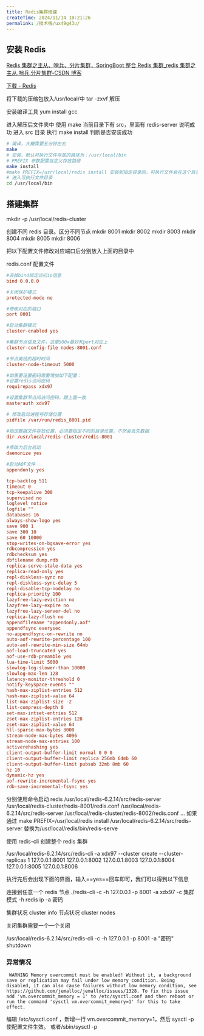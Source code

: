 ```yaml
---
title: Redis集群搭建
createTime: 2024/11/14 10:21:26
permalink: /技术栈/ux49g43u/
---
```


## 安装 Redis

[Redis 集群之主从、哨兵、分片集群，SpringBoot 整合 Redis 集群\_redis 集群之主从,哨兵,分片集群-CSDN 博客](https://blog.csdn.net/Tomwildboar/article/details/116155163)

[下载 - Redis](https://redis.io/downloads/)

将下载的压缩包放入/usr/local/中
tar -zxvf 解压

安装编译工具
yum install gcc

进入解压后文件夹中 使用
make
当前目录下有 src，里面有 redis-server 说明成功
进入 src 目录 执行 make install 判断是否安装成功

```sh
# 编译，大概需要五分钟左右
make
# 安装，默认可执行文件存放的路径为：/usr/local/bin
# PREFIX 参数配置自定义存放路径
make install
#make PREFIX=/usr/local/redis install 安装到指定目录后，可执行文件会在这个目录下
# 进入可执行文件目录
cd /usr/local/bin

```

## 搭建集群

mkdir -p /usr/local/redis-cluster

创建不同 redis 目录。区分不同节点
mkdir 8001
mkdir 8002
mkdir 8003
mkdir 8004
mkdir 8005
mkdir 8006

把以下配置文件修改对应端口后分别放入上面的目录中

redis.conf 配置文件

```conf
#去掉bind绑定访问ip信息
bind 0.0.0.0

#关闭保护模式
protected-mode no

#修改对应的端口
port 8001

#启动集群模式
cluster-enabled yes

#集群节点信息文件，这里500x最好和port对应上
cluster-config-file nodes-8001.conf

#节点离线的超时时间
cluster-node-timeout 5000

#如果要设置密码需要增加如下配置：
#设置redis访问密码
requirepass xdx97

#设置集群节点间访问密码，跟上面一致
masterauth xdx97

# 修改启动进程号存储位置
pidfile /var/run/redis_8001.pid

#指定数据文件存放位置，必须要指定不同的目录位置，不然会丢失数据
dir /usr/local/redis-cluster/redis-8001

#修改为后台启动
daemonize yes

#启动AOF文件
appendonly yes

tcp-backlog 511
timeout 0
tcp-keepalive 300
supervised no
loglevel notice
logfile ""
databases 16
always-show-logo yes
save 900 1
save 300 10
save 60 10000
stop-writes-on-bgsave-error yes
rdbcompression yes
rdbchecksum yes
dbfilename dump.rdb
replica-serve-stale-data yes
replica-read-only yes
repl-diskless-sync no
repl-diskless-sync-delay 5
repl-disable-tcp-nodelay no
replica-priority 100
lazyfree-lazy-eviction no
lazyfree-lazy-expire no
lazyfree-lazy-server-del no
replica-lazy-flush no
appendfilename "appendonly.aof"
appendfsync everysec
no-appendfsync-on-rewrite no
auto-aof-rewrite-percentage 100
auto-aof-rewrite-min-size 64mb
aof-load-truncated yes
aof-use-rdb-preamble yes
lua-time-limit 5000
slowlog-log-slower-than 10000
slowlog-max-len 128
latency-monitor-threshold 0
notify-keyspace-events ""
hash-max-ziplist-entries 512
hash-max-ziplist-value 64
list-max-ziplist-size -2
list-compress-depth 0
set-max-intset-entries 512
zset-max-ziplist-entries 128
zset-max-ziplist-value 64
hll-sparse-max-bytes 3000
stream-node-max-bytes 4096
stream-node-max-entries 100
activerehashing yes
client-output-buffer-limit normal 0 0 0
client-output-buffer-limit replica 256mb 64mb 60
client-output-buffer-limit pubsub 32mb 8mb 60
hz 10
dynamic-hz yes
aof-rewrite-incremental-fsync yes
rdb-save-incremental-fsync yes
```

分别使用命令启动 redis
/usr/local/redis-6.2.14/src/redis-server /usr/local/redis-cluster/redis-8001/redis.conf
/usr/local/redis-6.2.14/src/redis-server /usr/local/redis-cluster/redis-8002/redis.conf
...
如果通过 make PREFIX=/usr/local/redis install
/usr/local/redis-6.2.14/src/redis-server 替换为/usr/local/redis/bin/redis-serve

使用 redis-cli 创建整个 redis 集群

/usr/local/redis-6.2.14/src/redis-cli -a xdx97 --cluster create --cluster-replicas 1 127.0.0.1:8001 127.0.0.1:8002 127.0.0.1:8003 127.0.0.1:8004 127.0.0.1:8005 127.0.0.1:8006

执行完后会出现下面的界面，输入==yes==回车即可，我们可以得到以下信息

连接到任意一个 redis 节点
./redis-cli -c -h 127.0.0.1 -p 8001 -a xdx97
-c 集群模式
-h redis ip
-a 密码

集群状况
cluster info
节点状况
cluster nodes

关闭集群需要一个一个关闭

/usr/local/redis-6.2.14/src/redis-cli -c -h 127.0.0.1 -p 8001 -a "密码" shutdown

### 异常情况

```
 WARNING Memory overcommit must be enabled! Without it, a background save or replication may fail under low memory condition. Being disabled, it can also cause failures without low memory condition, see https://github.com/jemalloc/jemalloc/issues/1328. To fix this issue add 'vm.overcommit_memory = 1' to /etc/sysctl.conf and then reboot or run the command 'sysctl vm.overcommit_memory=1' for this to take effect.

```

编辑 /etc/sysctl.conf ，新增一行 vm.overcommit_memory=1，然后 sysctl -p 使配置文件生效。
或者/sbin/sysctl -p
